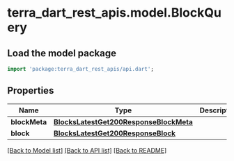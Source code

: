 # terra_dart_rest_apis.model.BlockQuery

## Load the model package
```dart
import 'package:terra_dart_rest_apis/api.dart';
```

## Properties
Name | Type | Description | Notes
------------ | ------------- | ------------- | -------------
**blockMeta** | [**BlocksLatestGet200ResponseBlockMeta**](BlocksLatestGet200ResponseBlockMeta.md) |  | [optional] 
**block** | [**BlocksLatestGet200ResponseBlock**](BlocksLatestGet200ResponseBlock.md) |  | [optional] 

[[Back to Model list]](../README.md#documentation-for-models) [[Back to API list]](../README.md#documentation-for-api-endpoints) [[Back to README]](../README.md)


